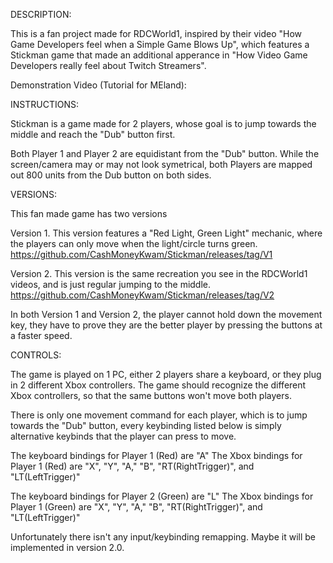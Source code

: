 DESCRIPTION: 

This is a fan project made for RDCWorld1, inspired by their video "How Game Developers feel when a Simple Game Blows Up", which features a Stickman game that made an additional apperance in
"How Video Game Developers really feel about Twitch Streamers". 

Demonstration Video (Tutorial for MEland): 

INSTRUCTIONS: 

Stickman is a game made for 2 players, whose goal is to jump towards the middle and reach the "Dub" button first. 

Both Player 1 and Player 2 are equidistant from the "Dub" button. While the screen/camera may or may not look symetrical, both Players are mapped out 800 units from the Dub button on both sides.

VERSIONS: 

This fan made game has two versions

Version 1. This version features a "Red Light, Green Light" mechanic, where the players can only move when the light/circle turns green. https://github.com/CashMoneyKwam/Stickman/releases/tag/V1

Version 2. This version is the same recreation you see in the RDCWorld1 videos, and is just regular jumping to the middle. https://github.com/CashMoneyKwam/Stickman/releases/tag/V2

In both Version 1 and Version 2, the player cannot hold down the movement key, they have to prove they are the better player by pressing the buttons at a faster speed. 

CONTROLS: 

The game is played on 1 PC, either 2 players share a keyboard, or they plug in 2 different Xbox controllers. 
The game should recognize the different Xbox controllers, so that the same buttons won't move both players.

There is only one movement command for each player, which is to jump towards the "Dub" button, every keybinding listed below is simply alternative keybinds that the player can press to move.  

The keyboard bindings for Player 1 (Red) are "A"
The Xbox bindings for Player 1 (Red) are "X", "Y", "A," "B", "RT(RightTrigger)", and "LT(LeftTrigger)"

The keyboard bindings for Player 2 (Green) are "L"
The Xbox bindings for Player 1 (Green) are "X", "Y", "A," "B", "RT(RightTrigger)", and "LT(LeftTrigger)"

Unfortunately there isn't any input/keybinding remapping. Maybe it will be implemented in version 2.0.

